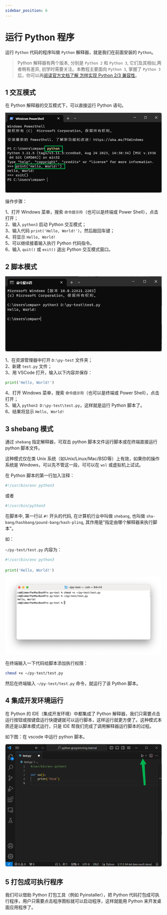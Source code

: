 ```yaml
---
sidebar_position: 6
---
```


# 运行 Python 程序

运行 `Python` 代码的程序叫做 `Python` 解释器，就是我们在前面安装的 `Python`。

> Python 解释器有两个版本, 分别是 `Python 2` 和 `Python 3`, 它们及其相似,两者稍有差异, 初学时需要关注。本教程主要面向 `Python 3`, 掌握了 `Python 3` 后，你可以再[阅读官方文档了解 怎样实现 Python 2/3 兼容性](https://docs.python.org/zh-cn/3/howto/pyporting.html)。

## 1 交互模式

在 Python 解释器的交互模式下，可以直接运行 Python 语句。

![打开交互模式](../images/run-interactive-mode.png)

操作步骤：

1、打开 Windows 菜单，搜索 `命令提示符`（也可以是终端或 Power Shell），点击打开；  
2、输入 `python3` 启动 Python 交互模式；  
3、输入代码 `print('Hello, World!')`，然后敲回车键；  
4、将显示 `Hello, World!`  
5、可以继续接着输入执行 Python 代码指令。  
6、输入 `quit()` 或 `exit()` 退出 Python 交互模式窗口。

## 2 脚本模式

![脚本模式](../images/terminal-run-script.png)

1、在资源管理器中打开 `D:\py-test` 文件夹；  
2、新建 `test.py` 文件；  
3、用 VSCode 打开，输入以下内容并保存：

```python
print('Hello, World!')
```

4、打开 Windows 菜单，搜索 `命令提示符`（也可以是终端或 Power Shell），点击打开；  
5、输入 `python3 D:\py-test\test.py`，这样就是运行 Python 脚本了。  
6、结果将显示 `Hello, World!`  

## 3 shebang 模式

通过 `shebang` 指定解释器，可双击 python 脚本文件运行脚本或在终端直接运行 python 脚本文件。

这种模式仅在类 Unix 系统（如Unix/Linux/Mac/BSD等）上有效，如果你的操作系统是 Windows，可以先不管这一段，可可以在 `wsl` 或虚拟机上试试。

在 Python 脚本的第一行加入注释：

```python
#!/usr/bin/env python3
```

或者

```python
#!/usr/bin/python3
```

在脚本中, 第一行以 `#!` 开头的代码, 在计算机行业中叫做 `shebang`, 也叫做 `sha-bang/hashbang/pound-bang/hash-pling`, 其作用是"指定由哪个解释器来执行脚本"。

如：

`~/py-test/test.py` 内容为：

```python
#!/usr/bin/env python3

print('Hello, World!')

```

![shebang执行](../images/run-mode-shebang.png)

在终端输入一下代码给脚本添加执行权限：

```sh
chmod +x ~/py-test/test.py
```

然后在终端输入 `~/py-test/test.py` 命令，就运行了该 Python 脚本。

## 4 集成开发环境运行

在 Python 的 IDE（集成开发环境）中都集成了 Python 解释器，我们只需要点击运行按钮或按键盘运行快捷键就可以运行脚本，这样运行就更方便了。这种模式本质还是以脚本模式运行，只是 IDE 帮我们完成了调用解释器运行脚本的过程。

如下图：在 vscode 中运行 python 脚本。

![vscode运行](../images/vscode-python-installed.png)

## 5 打包成可执行程序

我们可以借助 Python 打包工具（例如 Pyinstaller），把 Python 代码打包成可执行程序，用户只需要点击程序图标就可以启动程序，这样就能用 Python 来开发桌面应用程序了。
